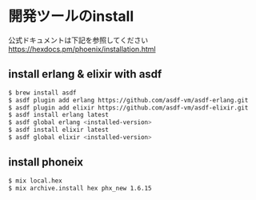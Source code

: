 # 開発ツールのinstall
公式ドキュメントは下記を参照してください  
https://hexdocs.pm/phoenix/installation.html


## install erlang & elixir with asdf
```bash
$ brew install asdf
$ asdf plugin add erlang https://github.com/asdf-vm/asdf-erlang.git
$ asdf plugin add elixir https://github.com/asdf-vm/asdf-elixir.git
$ asdf install erlang latest
$ asdf global erlang <installed-version>
$ asdf install elixir latest
$ asdf global elixir <installed-version>
```

## install phoneix
```bash
$ mix local.hex
$ mix archive.install hex phx_new 1.6.15
```
